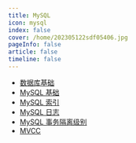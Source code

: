 ```yaml
---
title: MySQL
icon: mysql 
index: false
cover: /home/202305122sdf05406.jpg
pageInfo: false
article: false
timeline: false
---
```

- <HopeIcon icon="page"/> [数据库基础](0database.md)
- <HopeIcon icon="page"/> [MySQL 基础](1mysql.md)
- <HopeIcon icon="page"/> [MySQL 索引](2mysqlindex.md)
- <HopeIcon icon="page"/> [MySQL 日志](3mysqllog.md)
- <HopeIcon icon="page"/> [MySQL 事务隔离级别](4mysqlisolation.md)
- <HopeIcon icon="page"/> [MVCC](5mysqlmvcc.md)
